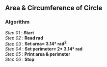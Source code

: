 ## Area & Circumference of Circle

### Algorithm

*Step 01* : **Start**\
*Step 02* : **Read rad**\
*Step 03* : **Set area= 3.14\* rad<sup>2</sup>**\
*Step 04* : **Set perimeter= 2\* 3.14\* rad**\
*Step 05* : **Print area & perimeter**\
*Step 06* : **Stop**